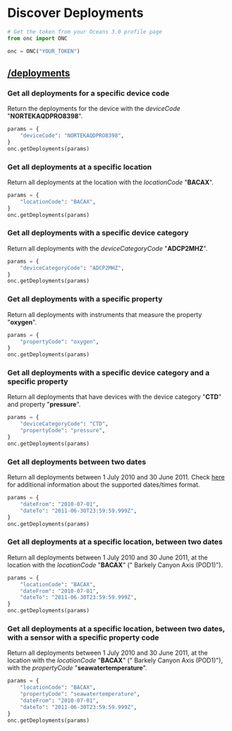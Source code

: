 # Discover Deployments

```python
# Get the token from your Oceans 3.0 profile page
from onc import ONC

onc = ONC("YOUR_TOKEN")
```

## [/deployments](https://data.oceannetworks.ca/OpenAPI#get-/deployments)

### Get all deployments for a specific device code

Return the deployments for the device with the _deviceCode_ "**NORTEKAQDPRO8398**".

```python
params = {
    "deviceCode": "NORTEKAQDPRO8398",
}
onc.getDeployments(params)
```

### Get all deployments at a specific location

Return all deployments at the location with the _locationCode_ "**BACAX**".

```python
params = {
    "locationCode": "BACAX",
}
onc.getDeployments(params)
```

### Get all deployments with a specific device category

Return all deployments with the _deviceCategoryCode_ "**ADCP2MHZ**".

```python
params = {
    "deviceCategoryCode": "ADCP2MHZ",
}
onc.getDeployments(params)
```

### Get all deployments with a specific property

Return all deployments with instruments that measure the property "**oxygen**".

```python
params = {
    "propertyCode": "oxygen",
}
onc.getDeployments(params)
```

### Get all deployments with a specific device category and a specific property

Return all deployments that have devices with the device category "**CTD**" and property "**pressure**".

```python
params = {
    "deviceCategoryCode": "CTD",
    "propertyCode": "pressure",
}
onc.getDeployments(params)
```

### Get all deployments between two dates

Return all deployments between 1 July 2010 and 30 June 2011.
Check [here](https://wiki.oceannetworks.ca/display/O2A/Glossary+of+Terms#GlossaryofTerms-ISO8601Duration) for additional
information about the supported dates/times format.

```python
params = {
    "dateFrom": "2010-07-01",
    "dateTo": "2011-06-30T23:59:59.999Z",
}
onc.getDeployments(params)
```

### Get all deployments at a specific location, between two dates

Return all deployments between 1 July 2010 and 30 June 2011, at the location with the _locationCode_ "**BACAX**" ("
Barkely Canyon Axis (POD1)").

```python
params = {
    "locationCode": "BACAX",
    "dateFrom": "2010-07-01",
    "dateTo": "2011-06-30T23:59:59.999Z",
}
onc.getDeployments(params)
```

### Get all deployments at a specific location, between two dates, with a sensor with a specific property code

Return all deployments between 1 July 2010 and 30 June 2011, at the location with the _locationCode_ "**BACAX**" ("
Barkely Canyon Axis (POD1)"), with the _propertyCode_ "**seawatertemperature**".

```python
params = {
    "locationCode": "BACAX",
    "propertyCode": "seawatertemperature",
    "dateFrom": "2010-07-01",
    "dateTo": "2011-06-30T23:59:59.999Z",
}
onc.getDeployments(params)
```
